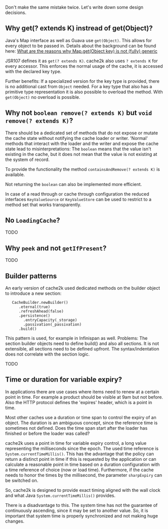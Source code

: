 Don't make the same mistake twice. Let's write down some design decisions.

## Why get(? extends K) instread of get(Object)?

Java's Map interface as well as Guava use `get(Object)`. This allows for every object to be passed
in. Details about the background can be found here: 
[What are the reasons why Map.get(Object key) is not (fully) generic](http://stackoverflow.com/questions/857420/what-are-the-reasons-why-map-getobject-key-is-not-fully-generic)

JSR107 defines it as `get(? extends K)`. cache2k also uses `? extends K` for every accessor.
This enforces the normal usage of the cache, it is accessed with the declared key type.

Further benefits: If a specialized version for the key type is provided, there is no additional
cast from `Object` needed. For a key type that also has a primitive type representation it is
also possible to overload the method. With `get(Object)` no overload is possible.

## Why not `boolean remove(? extends K)` but `void remove(? extends K)`?

There should be a dedicated set of methods that do not expose or mutate the cache state
 without notifying the cache loader or writer. 'Normal' methods that interact with the
 loader and the writer and expose the cache state lead to misinterpretations: The `boolean`
 means that the value isn't existing in the cache, but it does not mean that the value
 is not existing at the system of record.
 
To provide the functionality the method `containsAndRemove(? extends K)` is available.

Not returning the `boolean`  can also be implemented more efficient.
 
In case of a read through or cache through configuration the reduced interfaces
`KeyValueSource` or `KeyValueStore` can be used to restrict to a method set that
works transparently.

## No `LoadingCache`?

TODO

## Why `peek` and not `getIfPresent`?

TODO

## Builder patterns

An early version of cache2k used dedicated methods on the builder object to introduce
 a new section:

````
   CacheBuilder.newBuilder()
      .eternal(true)
      .refreshAhead(false)
      .persistence()
        .entryCapacity(_storage)
        .passivation(_passivation)
      .build()  
````

This pattern is used, for example in Infinispan as well. Problems: The section builder objects
need to define build() and also all sections. It is not extensible, all sections need to be defined 
upfront. The syntax/indentation does not correlate with the section logic.

TODO

## Time or duration for variable expiry?

In applications there are use cases where items need to renew at a certain point in time.
For example a product should be visible at 9am but not before. Also the HTTP protocol defines
the 'expires' header, which is a point in time.

Most other caches use a duration or time span to control the expiry of an object. The duration is
an ambiguous concept, since the reference time is sometimes not defined. Does the time span start 
after the loader has finished or before the loader was called?

cache2k uses a point in time for variable expiry control, a long value representing the milliseconds 
since the epoch. The used time reference is `System.currentTimeMillis()`. This has the advantage
that the policy can return a distinct point in time if this is requested by the application or
can calculate a reasonable point in time based on a duration configuration with a time reference
of choice (now or load time). Furthermore, if the cache needs to honor the times by the millisecond, the
parameter `sharpExpiry` can be switched on.

So, cache2k is designed to provide exact timing aligned with the wall clock and what Java 
`System.currentTimeMillis()` provides. 

There is a disadvantage to this. The system time has not the guarantee of continuously ascending, 
since it may be set to another value. So, it is important that system time is
 properly synchronized and not making huge changes.
 

